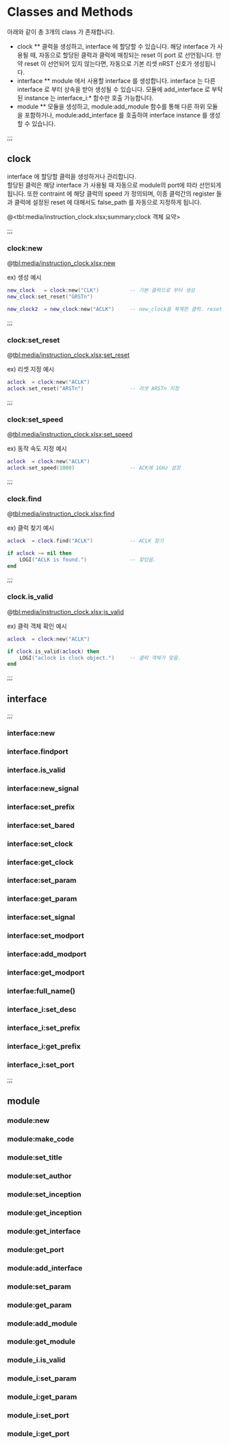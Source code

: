 # Classes and Methods

아래와 같이 총 3개의 class 가 존재합니다.

* clock
** 클럭을 생성하고, interface 에 할당할 수 있습니다. 해당 interface 가 사용될 때, 자동으로 할당된 클럭과 클럭에 매칭되는 reset 이 port 로 선언됩니다. 만약 reset 이 선언되어 있지 않는다면, 자동으로 기본 리셋 nRST 신호가 생성됩니다.
* interface
** module 에서 사용할 interface 를 생성합니다. interface 는 다른 interface 로 부터 상속을 받아 생성될 수 있습니다. 모듈에 add_interface 로 부탁된 instance 는 interface_i:* 함수만 호출 가능합니다.
* module
** 모듈을 생성하고, module:add_module 함수를 통해 다른 하위 모듈을 포함하거나, module:add_interface 를 호출하여 interface instance 를 생성할 수 있습니다.

;;;

## clock
interface 에 할당할 클럭을 생성하거나 관리합니다. \
할당된 클럭은 해당 interface 가 사용될 때 자동으로 module의 port에 따라 선언되게 됩니다.
또한 contraint 에 해당 클럭의 speed 가 정의되며, 이종 클럭간의 register 들과 클럭에 설정된 reset 에 대해서도 false_path 를 자동으로 지정하게 됩니다.

@<tbl:media/instruction_clock.xlsx;summary;clock 객체 요약>

;;;

### clock:new
@<tbl:media/instruction_clock.xlsx;new>
 
ex) 생성 예시
```lua
new_clock	= clock:new("CLK")			-- 기본 클럭으로 부터 생성
new_clock:set_reset("GRSTn")

new_clock2	= new_clock:new("ACLK")		-- new_clock을 복제한 클럭. reset, speed 를 상속 받는다.
```
;;;

### clock:set_reset
@<tbl:media/instruction_clock.xlsx;set_reset>
  
ex) 리셋 지정 예시
```lua
aclock	= clock:new("ACLK")
aclock:set_reset("ARSTn")				-- 리셋 ARSTn 지정
```
;;;

### clock:set_speed
@<tbl:media/instruction_clock.xlsx;set_speed>
  
ex) 동작 속도 지정 예시
```lua
aclock	= clock:new("ACLK")
aclock:set_speed(1000)					-- ACK에 1GHz 설정
```
;;;

### clock.find
@<tbl:media/instruction_clock.xlsx;find>
  
ex) 클럭 찾기 예시
```lua
aclock	= clock.find("ACLK")			-- ACLK 찾기

if aclock ~= nil then
	LOGI("ACLK is found.")				-- 찾았음.
end
```
;;;

### clock.is_valid
@<tbl:media/instruction_clock.xlsx;is_valid>
 
ex) 클럭 객체 확인 예시
```lua
aclock	= clock:new("ACLK")

if clock.is_valid(aclock) then
	LOGI("aclock is clock object.")		-- 클럭 객체가 맞음.
end
```
;;;

## interface
 
;;;

### interface:new

### interface.findport

### interface.is_valid

### interface:new_signal

### interface:set_prefix

### interface:set_bared

### interface:set_clock

### interface:get_clock

### interface:set_param

### interface:get_param

### interface:set_signal

### interface:set_modport

### interface:add_modport

### interface:get_modport

### interfae:full_name()

### interface_i:set_desc

### interface_i:set_prefix

### interface_i:get_prefix

### interface_i:set_port


;;;

## module

### module:new

### module:make_code

### module:set_title

### module:set_author

### module:set_inception

### module:get_inception

### module:get_interface

### module:get_port

### module:add_interface

### module:set_param

### module:get_param

### module:add_module

### module:get_module

### module_i.is_valid

### module_i:set_param

### module_i:get_param

### module_i:set_port

### module_i:get_port

